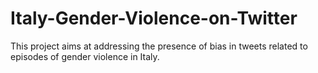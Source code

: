 # Italy-Gender-Violence-on-Twitter

This project aims at addressing the presence of bias in tweets related to episodes of gender violence in Italy. 
